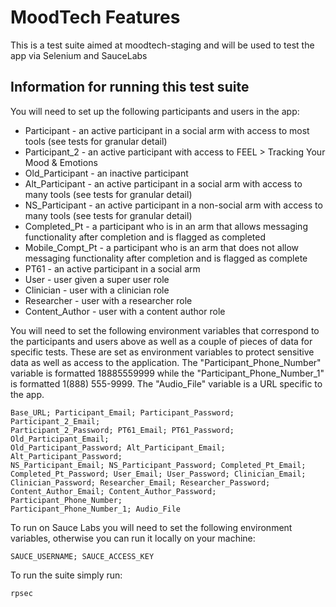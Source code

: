 # MoodTech Features

This is a test suite aimed at moodtech-staging and will be used to
test the app via Selenium and SauceLabs

## Information for running this test suite

You will need to set up the following participants and users in the app:

* Participant - an active participant in a social arm with access to most
  tools (see tests for granular detail)
* Participant_2 - an active participant with access to FEEL > Tracking Your
  Mood & Emotions
* Old_Participant - an inactive participant
* Alt_Participant - an active participant in a social arm with access to
  many tools (see tests for granular detail)
* NS_Participant - an active participant in a non-social arm with access to
  many tools (see tests for granular detail)
* Completed_Pt - a participant who is in an arm that allows messaging
  functionality after completion and is flagged as completed
* Mobile_Compt_Pt - a participant who is an arm that does not allow messaging
  functionality after completion and is flagged as complete
* PT61 - an active participant in a social arm
* User - user given a super user role
* Clinician - user with a clinician role
* Researcher - user with a researcher role
* Content_Author - user with a content author role

You will need to set the following environment variables that correspond to
the participants and users above as well as a couple of pieces of data for
specific tests. These are set as environment variables to protect sensitive
data as well as access to the application. The  "Participant_Phone_Number"
variable is formatted 18885559999 while the "Participant_Phone_Number_1"
is formatted 1(888) 555-9999. The "Audio_File" variable is a URL specific to
the app.

    Base_URL; Participant_Email; Participant_Password; Participant_2_Email;
    Participant_2_Password; PT61_Email; PT61_Password; Old_Participant_Email;
    Old_Participant_Password; Alt_Participant_Email; Alt_Participant_Password;
    NS_Participant_Email; NS_Participant_Password; Completed_Pt_Email;
    Completed_Pt_Password; User_Email; User_Password; Clinician_Email;
    Clinician_Password; Researcher_Email; Researcher_Password;
    Content_Author_Email; Content_Author_Password; Participant_Phone_Number;
    Participant_Phone_Number_1; Audio_File

To run on Sauce Labs you will need to set the following environment variables,
otherwise you can run it locally on your machine:

    SAUCE_USERNAME; SAUCE_ACCESS_KEY

To run the suite simply run:

    rpsec